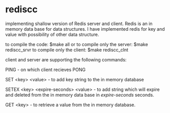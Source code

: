 # rediscc
implementing shallow version of Redis server and client.
Redis is an in memory data base for data structures.
I have implemented redis for key and value with possibility of other data structure.

to compile the code:
$make all
or to compile only the server:
$make rediscc_srvr 
to compile only the client:
$make rediscc_clnt

client and server are supporting the following commands:

PING - on which client recieves PONG

SET \<key\> \<value\> - to add key string to the in memory database

SETEX \<key\> \<expire-seconds\> \<value\> - to add string which will expire and deleted from the in memory data base in *expire-seconds* seconds.

GET \<key\> - to retrieve a value from the in memory database.

